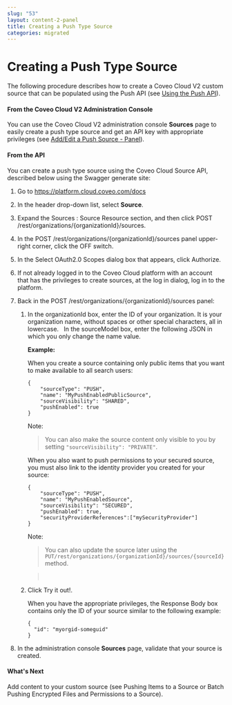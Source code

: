 ```yaml
---
slug: "53"
layout: content-2-panel
title: Creating a Push Type Source
categories: migrated
---
```


# Creating a Push Type Source

The following procedure describes how to create a Coveo Cloud V2 custom source that can be populated using the Push API (see [Using the Push API](Using_the_Push_API)). 

#### From the Coveo Cloud V2 Administration Console

You can use the Coveo Cloud V2 administration console **Sources** page to easily create a push type source and get an API key with appropriate privileges (see [Add/Edit a Push Source - Panel](http://www.coveo.com/go?dest=ccv2ac&context=53)). 

#### From the API

You can create a push type source using the Coveo Cloud Source API, described below using the Swagger generate site: 

1.  Go to <https://platform.cloud.coveo.com/docs>
2.  In the header drop-down list, select **Source**.
3.  Expand the Sources : Source Resource section, and then click POST /rest/organizations/{organizationId}/sources.
4.  In the POST /rest/organizations/{organizationId}/sources panel upper-right corner, click the OFF switch.
5.  In the Select OAuth2.0 Scopes dialog box that appears, click Authorize. 
6.  If not already logged in to the Coveo Cloud platform with an account that has the privileges to create sources, at the log in dialog, log in to the platform. 
7.  Back in the POST /rest/organizations/{organizationId}/sources panel:
    1.  In the organizationId box, enter the ID of your organization. It is your organization name, without spaces or other special characters, all in lowercase.  
        In the sourceModel box, enter the following JSON in which you only change the name value.

        **Example:**

        When you create a source containing only public items that you want to make available to all search users:

        ```
        {
            "sourceType": "PUSH",
            "name": "MyPushEnabledPublicSource",
            "sourceVisibility": "SHARED",
            "pushEnabled": true
        }
        ```

        Note:

        > You can also make the source content only visible to you by setting `"sourceVisibility": "PRIVATE"`.

        When you also want to push permissions to your secured source, you must also link to the identity provider you created for your source:

        ```
        {
            "sourceType": "PUSH",
            "name": "MyPushEnabledSource",
            "sourceVisibility": "SECURED",
            "pushEnabled": true,
            "securityProviderReferences":["mySecurityProvider"]
        }
        ```

        Note:

        > You can also update the source later using the `PUT/rest/organizations/{organizationId}/sources/{sourceId}` method.

        >  

    2.  Click Try it out!. 

        When you have the appropriate privileges, the Response Body box contains only the ID of your source similar to the following example:

        ```
        {
          "id": "myorgid-someguid"
        }
        ```

8.  In the administration console **Sources** page, validate that your source is created. 

#### What's Next

Add content to your custom source (see Pushing Items to a Source or Batch Pushing Encrypted Files and Permissions to a Source).
